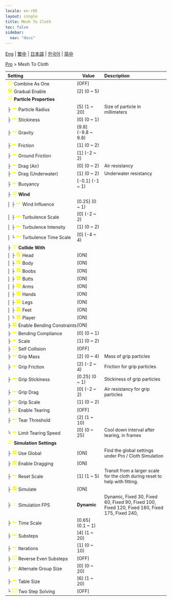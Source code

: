 ```yaml
---
locale: en-rUS
layout: single
title: Mesh To Cloth
toc: false
sidebar:
  nav: "docs"
---
```

[Eng](/dancexr/menu/2025.4/actor/mesh_to_cloth) | [繁中](/tw/dancexr/menu/2025.4/actor/mesh_to_cloth) | [日本語](/jp/dancexr/menu/2025.4/actor/mesh_to_cloth) | [한국어](/kr/dancexr/menu/2025.4/actor/mesh_to_cloth) | [简中](/zh/dancexr/menu/2025.4/actor/mesh_to_cloth)

[Pro](../menu#Pro) > Mesh To Cloth



| Setting | Value | Description |
| :--- | --- | :--- |
|<nobr>![check_off icon](/images/icon/ic_check_off.png) Combine As One</nobr>| [OFF] | 
|<nobr>![check_on icon](/images/icon/ic_check_on.png) Gradual Enable</nobr>| [2] (0 ~ 5) | 
|<nobr>![tune icon](/images/icon/ic_tune.png) <b>Particle Properties</b></nobr>| | 
|<nobr>├&nbsp;![slider icon](/images/icon/ic_slider.png) Particle Radius</nobr>| [5] (1 ~ 20) | Size of particle in millimeters
|<nobr>├&nbsp;![slider icon](/images/icon/ic_slider.png) Stickiness</nobr>| [0] (0 ~ 1) | 
|<nobr>├&nbsp;![slider icon](/images/icon/ic_slider.png) Gravity</nobr>| [9.8] (-9.8 ~ 9.8) | 
|<nobr>├&nbsp;![slider icon](/images/icon/ic_slider.png) Friction</nobr>| [1] (0 ~ 2) | 
|<nobr>├&nbsp;![slider icon](/images/icon/ic_slider.png) Ground Friction</nobr>| [1] (-2 ~ 2) | 
|<nobr>├&nbsp;![slider icon](/images/icon/ic_slider.png) Drag (Air)</nobr>| [0] (0 ~ 2) | Air resistancy
|<nobr>├&nbsp;![slider icon](/images/icon/ic_slider.png) Drag (Underwater)</nobr>| [1] (0 ~ 2) | Underwater resistancy
|<nobr>├&nbsp;![slider icon](/images/icon/ic_slider.png) Buoyancy</nobr>| [-0.1] (-1 ~ 1) | 
|<nobr>├&nbsp;![tune icon](/images/icon/ic_tune.png) <b>Wind</b></nobr>| | 
|<nobr>│&nbsp;├&nbsp;![slider icon](/images/icon/ic_slider.png) Wind Influence</nobr>| [0.25] (0 ~ 1) | 
|<nobr>│&nbsp;├&nbsp;![slider icon](/images/icon/ic_slider.png) Turbulence Scale</nobr>| [0] (-2 ~ 2) | 
|<nobr>│&nbsp;├&nbsp;![slider icon](/images/icon/ic_slider.png) Turbulence Intensity</nobr>| [1] (0 ~ 2) | 
|<nobr>│&nbsp;└&nbsp;![slider icon](/images/icon/ic_slider.png) Turbulence Time Scale</nobr>| [0] (-4 ~ 4) | 
|<nobr>├&nbsp;![tune icon](/images/icon/ic_tune.png) <b>Collide With</b></nobr>| | 
|<nobr>│&nbsp;├&nbsp;![check_on icon](/images/icon/ic_check_on.png) Head</nobr>| [ON] | 
|<nobr>│&nbsp;├&nbsp;![check_on icon](/images/icon/ic_check_on.png) Body</nobr>| [ON] | 
|<nobr>│&nbsp;├&nbsp;![check_on icon](/images/icon/ic_check_on.png) Boobs</nobr>| [ON] | 
|<nobr>│&nbsp;├&nbsp;![check_on icon](/images/icon/ic_check_on.png) Butts</nobr>| [ON] | 
|<nobr>│&nbsp;├&nbsp;![check_on icon](/images/icon/ic_check_on.png) Arms</nobr>| [ON] | 
|<nobr>│&nbsp;├&nbsp;![check_on icon](/images/icon/ic_check_on.png) Hands</nobr>| [ON] | 
|<nobr>│&nbsp;├&nbsp;![check_on icon](/images/icon/ic_check_on.png) Legs</nobr>| [ON] | 
|<nobr>│&nbsp;├&nbsp;![check_on icon](/images/icon/ic_check_on.png) Feet</nobr>| [ON] | 
|<nobr>│&nbsp;└&nbsp;![check_on icon](/images/icon/ic_check_on.png) Player</nobr>| [ON] | 
|<nobr>├&nbsp;![check_on icon](/images/icon/ic_check_on.png) Enable Bending Constraints</nobr>| [ON] | 
|<nobr>├&nbsp;![slider icon](/images/icon/ic_slider.png) Bending Compliance</nobr>| [0] (0 ~ 1) | 
|<nobr>├&nbsp;![slider icon](/images/icon/ic_slider.png) Scale</nobr>| [1] (0 ~ 2) | 
|<nobr>├&nbsp;![check_off icon](/images/icon/ic_check_off.png) Self Collision</nobr>| [OFF] | 
|<nobr>├&nbsp;![slider icon](/images/icon/ic_slider.png) Grip Mass</nobr>| [2] (0 ~ 4) | Mass of grip particles
|<nobr>├&nbsp;![slider icon](/images/icon/ic_slider.png) Grip Friction</nobr>| [2] (-2 ~ 4) | Friction for grip particles
|<nobr>├&nbsp;![slider icon](/images/icon/ic_slider.png) Grip Stickiness</nobr>| [0.25] (0 ~ 1) | Stickiness of grip particles
|<nobr>├&nbsp;![slider icon](/images/icon/ic_slider.png) Grip Drag</nobr>| [0] (-2 ~ 2) | Air resistancy for grip particles
|<nobr>├&nbsp;![slider icon](/images/icon/ic_slider.png) Grip Scale</nobr>| [1] (0 ~ 2) | 
|<nobr>├&nbsp;![check_off icon](/images/icon/ic_check_off.png) Enable Tearing</nobr>| [OFF] | 
|<nobr>├&nbsp;![slider icon](/images/icon/ic_slider.png) Tear Threshold</nobr>| [2] (1 ~ 10) | 
|<nobr>└&nbsp;![slider icon](/images/icon/ic_slider.png) Limit Tearing Speed</nobr>| [0] (0 ~ 25) | Cool down interval after tearing, in frames
|<nobr>![tune icon](/images/icon/ic_tune.png) <b>Simulation Settings</b></nobr>| | 
|<nobr>├&nbsp;![check_on icon](/images/icon/ic_check_on.png) Use Global</nobr>| [ON] | Find the global settings under Pro / Cloth Simulation
|<nobr>├&nbsp;![check_on icon](/images/icon/ic_check_on.png) Enable Dragging</nobr>| [ON] | 
|<nobr>├&nbsp;![slider icon](/images/icon/ic_slider.png) Reset Scale</nobr>| [1] (1 ~ 5) | Transit from a larger scale for the cloth during reset to help with fitting.
|<nobr>├&nbsp;![check_on icon](/images/icon/ic_check_on.png) Simulate</nobr>| [ON] | 
|<nobr>├&nbsp;![chevron icon](/images/icon/ic_chevron.png) Simulation FPS</nobr>| **Dynamic** | Dynamic, Fixed 30, Fixed 60, Fixed 90, Fixed 100, Fixed 120, Fixed 160, Fixed 175, Fixed 240,  |
|<nobr>├&nbsp;![slider icon](/images/icon/ic_slider.png) Time Scale</nobr>| [0.65] (0.1 ~ 1) | 
|<nobr>├&nbsp;![slider icon](/images/icon/ic_slider.png) Substeps</nobr>| [4] (1 ~ 20) | 
|<nobr>├&nbsp;![slider icon](/images/icon/ic_slider.png) Iterations</nobr>| [1] (0 ~ 10) | 
|<nobr>├&nbsp;![check_off icon](/images/icon/ic_check_off.png) Reverse Even Substeps</nobr>| [OFF] | 
|<nobr>├&nbsp;![slider icon](/images/icon/ic_slider.png) Alternate Group Size</nobr>| [0] (0 ~ 20) | 
|<nobr>├&nbsp;![slider icon](/images/icon/ic_slider.png) Table Size</nobr>| [6] (1 ~ 20) | 
|<nobr>└&nbsp;![check_off icon](/images/icon/ic_check_off.png) Two Step Solving</nobr>| [OFF] | 
